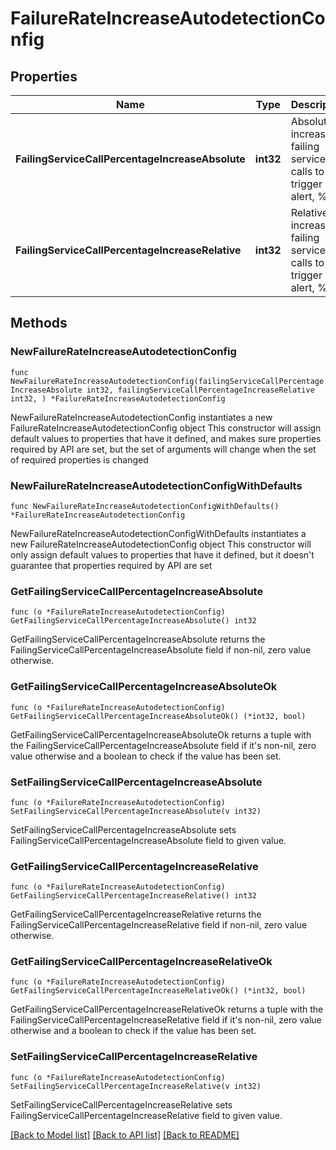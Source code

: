 # FailureRateIncreaseAutodetectionConfig

## Properties

Name | Type | Description | Notes
------------ | ------------- | ------------- | -------------
**FailingServiceCallPercentageIncreaseAbsolute** | **int32** | Absolute increase of failing service calls to trigger an alert, %. | 
**FailingServiceCallPercentageIncreaseRelative** | **int32** | Relative increase of failing service calls to trigger an alert, %. | 

## Methods

### NewFailureRateIncreaseAutodetectionConfig

`func NewFailureRateIncreaseAutodetectionConfig(failingServiceCallPercentageIncreaseAbsolute int32, failingServiceCallPercentageIncreaseRelative int32, ) *FailureRateIncreaseAutodetectionConfig`

NewFailureRateIncreaseAutodetectionConfig instantiates a new FailureRateIncreaseAutodetectionConfig object
This constructor will assign default values to properties that have it defined,
and makes sure properties required by API are set, but the set of arguments
will change when the set of required properties is changed

### NewFailureRateIncreaseAutodetectionConfigWithDefaults

`func NewFailureRateIncreaseAutodetectionConfigWithDefaults() *FailureRateIncreaseAutodetectionConfig`

NewFailureRateIncreaseAutodetectionConfigWithDefaults instantiates a new FailureRateIncreaseAutodetectionConfig object
This constructor will only assign default values to properties that have it defined,
but it doesn't guarantee that properties required by API are set

### GetFailingServiceCallPercentageIncreaseAbsolute

`func (o *FailureRateIncreaseAutodetectionConfig) GetFailingServiceCallPercentageIncreaseAbsolute() int32`

GetFailingServiceCallPercentageIncreaseAbsolute returns the FailingServiceCallPercentageIncreaseAbsolute field if non-nil, zero value otherwise.

### GetFailingServiceCallPercentageIncreaseAbsoluteOk

`func (o *FailureRateIncreaseAutodetectionConfig) GetFailingServiceCallPercentageIncreaseAbsoluteOk() (*int32, bool)`

GetFailingServiceCallPercentageIncreaseAbsoluteOk returns a tuple with the FailingServiceCallPercentageIncreaseAbsolute field if it's non-nil, zero value otherwise
and a boolean to check if the value has been set.

### SetFailingServiceCallPercentageIncreaseAbsolute

`func (o *FailureRateIncreaseAutodetectionConfig) SetFailingServiceCallPercentageIncreaseAbsolute(v int32)`

SetFailingServiceCallPercentageIncreaseAbsolute sets FailingServiceCallPercentageIncreaseAbsolute field to given value.


### GetFailingServiceCallPercentageIncreaseRelative

`func (o *FailureRateIncreaseAutodetectionConfig) GetFailingServiceCallPercentageIncreaseRelative() int32`

GetFailingServiceCallPercentageIncreaseRelative returns the FailingServiceCallPercentageIncreaseRelative field if non-nil, zero value otherwise.

### GetFailingServiceCallPercentageIncreaseRelativeOk

`func (o *FailureRateIncreaseAutodetectionConfig) GetFailingServiceCallPercentageIncreaseRelativeOk() (*int32, bool)`

GetFailingServiceCallPercentageIncreaseRelativeOk returns a tuple with the FailingServiceCallPercentageIncreaseRelative field if it's non-nil, zero value otherwise
and a boolean to check if the value has been set.

### SetFailingServiceCallPercentageIncreaseRelative

`func (o *FailureRateIncreaseAutodetectionConfig) SetFailingServiceCallPercentageIncreaseRelative(v int32)`

SetFailingServiceCallPercentageIncreaseRelative sets FailingServiceCallPercentageIncreaseRelative field to given value.



[[Back to Model list]](../README.md#documentation-for-models) [[Back to API list]](../README.md#documentation-for-api-endpoints) [[Back to README]](../README.md)


